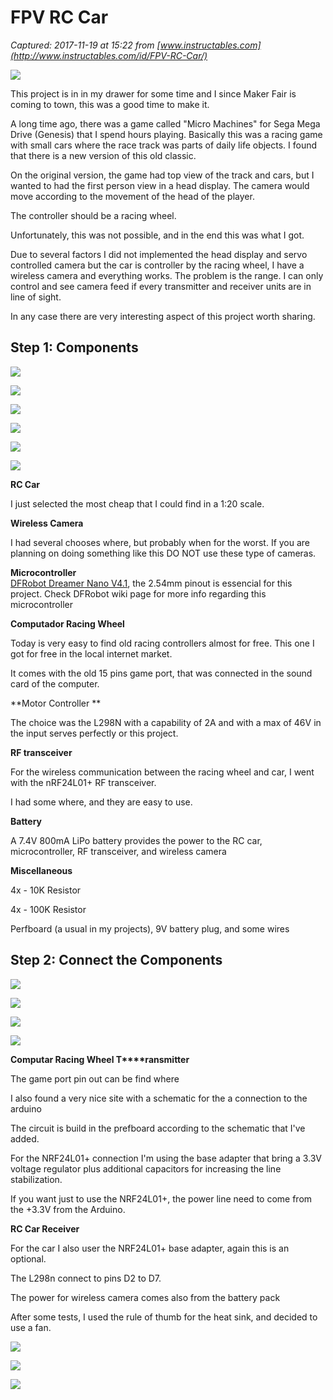 # FPV RC Car

_Captured: 2017-11-19 at 15:22 from [www.instructables.com](http://www.instructables.com/id/FPV-RC-Car/)_

![](https://cdn.instructables.com/F12/2Y59/J9OJ5G3L/F122Y59J9OJ5G3L.MEDIUM.jpg)

This project is in in my drawer for some time and I since Maker Fair is coming to town, this was a good time to make it.

A long time ago, there was a game called "Micro Machines" for Sega Mega Drive (Genesis) that I spend hours playing. Basically this was a racing game with small cars where the race track was parts of daily life objects. I found that there is a new version of this old classic.

On the original version, the game had top view of the track and cars, but I wanted to had the first person view in a head display. The camera would move according to the movement of the head of the player.

The controller should be a racing wheel.

Unfortunately, this was not possible, and in the end this was what I got.

Due to several factors I did not implemented the head display and servo controlled camera but the car is controller by the racing wheel, I have a wireless camera and everything works. The problem is the range. I can only control and see camera feed if every transmitter and receiver units are in line of sight.

In any case there are very interesting aspect of this project worth sharing.

## Step 1: Components

![](https://cdn.instructables.com/FFU/363K/J9OJ5G89/FFU363KJ9OJ5G89.MEDIUM.jpg)

![](https://cdn.instructables.com/FFI/PXWS/J9OJ5GA6/FFIPXWSJ9OJ5GA6.SMALL.jpg)

![](https://cdn.instructables.com/FWH/8VND/J9OJ5GJ6/FWH8VNDJ9OJ5GJ6.MEDIUM.jpg)

![](https://cdn.instructables.com/FM6/H7C7/J9OJ5GL0/FM6H7C7J9OJ5GL0.SMALL.jpg)

![](https://cdn.instructables.com/F1J/5L1O/J9OJ5GMA/F1J5L1OJ9OJ5GMA.SMALL.jpg)

![](https://cdn.instructables.com/FSI/24L6/J9OJ5GQD/FSI24L6J9OJ5GQD.SMALL.jpg)

**RC Car**

I just selected the most cheap that I could find in a 1:20 scale.

**Wireless Camera**

I had several chooses where, but probably when for the worst. If you are planning on doing something like this DO NOT use these type of cameras.

**Microcontroller**  
[DFRobot Dreamer Nano V4.1](https://goo.gl/wbCVJv), the 2.54mm pinout is essencial for this project. Check DFRobot wiki page for more info regarding this microcontroller

**Computador Racing Wheel**

Today is very easy to find old racing controllers almost for free. This one I got for free in the local internet market.

It comes with the old 15 pins game port, that was connected in the sound card of the computer.

**Motor Controller **

The choice was the L298N with a capability of 2A and with a max of 46V in the input serves perfectly or this project.

**RF transceiver**

For the wireless communication between the racing wheel and car, I went with the nRF24L01+ RF transceiver.

I had some where, and they are easy to use.

**Battery**

A 7.4V 800mA LiPo battery provides the power to the RC car, microcontroller, RF transceiver, and wireless camera

**Miscellaneous**

4x - 10K Resistor

4x - 100K Resistor

Perfboard (a usual in my projects), 9V battery plug, and some wires

## Step 2: Connect the Components

![](https://cdn.instructables.com/FCN/BS71/J9JFWQXR/FCNBS71J9JFWQXR.MEDIUM.jpg)

![](https://cdn.instructables.com/FR9/EWPN/J9JFWXUR/FR9EWPNJ9JFWXUR.SMALL.jpg)

![](https://cdn.instructables.com/F6E/N4WC/J9OJ5I8W/F6EN4WCJ9OJ5I8W.SMALL.jpg)

![](https://cdn.instructables.com/FBJ/6MZJ/J9SVUZDB/FBJ6MZJJ9SVUZDB.SMALL.jpg)

**Computar Racing Wheel T****ransmitter**

The game port pin out can be find where

I also found a very nice site with a schematic for the a connection to the arduino

The circuit is build in the prefboard according to the schematic that I've added.

For the NRF24L01+ connection I'm using the base adapter that bring a 3.3V voltage regulator plus additional capacitors for increasing the line stabilization.

If you want just to use the NRF24L01+, the power line need to come from the +3.3V from the Arduino.

**RC Car Receiver**

For the car I also user the NRF24L01+ base adapter, again this is an optional.

The L298n connect to pins D2 to D7.

The power for wireless camera comes also from the battery pack

After some tests, I used the rule of thumb for the heat sink, and decided to use a fan.

![](https://cdn.instructables.com/FII/YDL3/J9OJ5HOD/FIIYDL3J9OJ5HOD.MEDIUM.jpg)

![](https://cdn.instructables.com/F3M/LN5W/J9OJ5HSJ/F3MLN5WJ9OJ5HSJ.MEDIUM.jpg)

![](https://cdn.instructables.com/FRL/8KN9/J9OJ5H4U/FRL8KN9J9OJ5H4U.MEDIUM.jpg)
